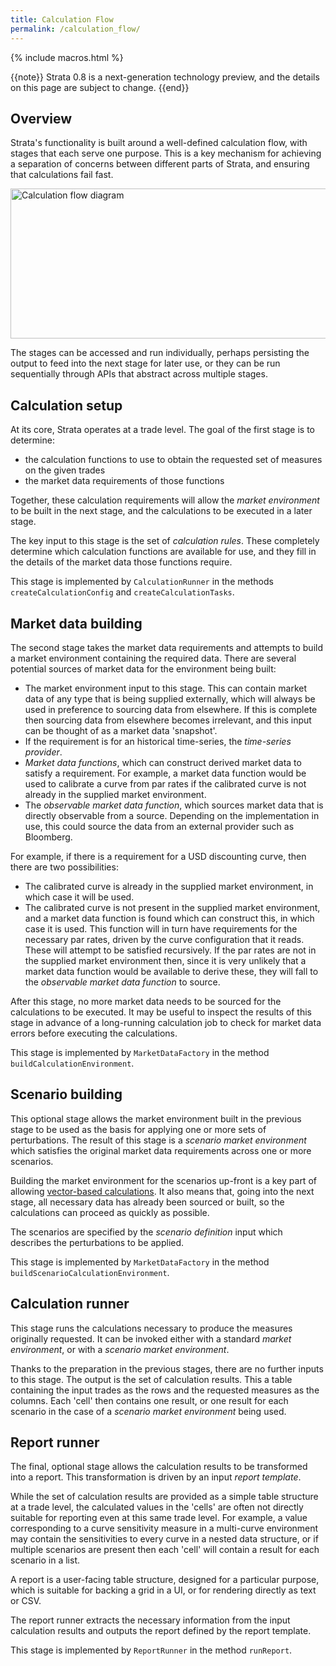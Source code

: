 ```yaml
---
title: Calculation Flow
permalink: /calculation_flow/
---
```


{% include macros.html %}

{{note}} Strata 0.8 is a next-generation technology preview, and the details on this page are subject to change. {{end}}

## Overview

Strata's functionality is built around a well-defined calculation flow, with stages that each serve one purpose. This is a key mechanism for achieving a separation of concerns between different parts of Strata, and ensuring that calculations fail fast.

<img alt="Calculation flow diagram" src="{{site.baseurl}}/images/calculation_flow.png" style="width:800px; height:240px;" />

The stages can be accessed and run individually, perhaps persisting the output to feed into the next stage for later use, or they can be run sequentially through APIs that abstract across multiple stages.

## Calculation setup

At its core, Strata operates at a trade level. The goal of the first stage is to determine:

* the calculation functions to use to obtain the requested set of measures on the given trades
* the market data requirements of those functions

Together, these calculation requirements will allow the _market environment_ to be built in the next stage, and the calculations to be executed in a later stage.

The key input to this stage is the set of _calculation rules_. These completely determine which calculation functions are available for use, and they fill in the details of the market data those functions require.

This stage is implemented by `CalculationRunner` in the methods `createCalculationConfig` and `createCalculationTasks`.

## Market data building

The second stage takes the market data requirements and attempts to build a market environment containing the required data. There are several potential sources of market data for the environment being built:

* The market environment input to this stage. This can contain market data of any type that is being supplied externally, which will always be used in preference to sourcing data from elsewhere. If this is complete then sourcing data from elsewhere becomes irrelevant, and this input can be thought of as a market data 'snapshot'.
* If the requirement is for an historical time-series, the _time-series provider_.
* _Market data functions_, which can construct derived market data to satisfy a requirement. For example, a market data function would be used to calibrate a curve from par rates if the calibrated curve is not already in the supplied market environment.
* The _observable market data function_, which sources market data that is directly observable from a source. Depending on the implementation in use, this could source the data from an external provider such as Bloomberg.

For example, if there is a requirement for a USD discounting curve, then there are two possibilities:

* The calibrated curve is already in the supplied market environment, in which case it will be used.
* The calibrated curve is not present in the supplied market environment, and a market data function is found which can construct this, in which case it is used. This function will in turn have requirements for the necessary par rates, driven by the curve configuration that it reads. These will attempt to be satisfied recursively. If the par rates are not in the supplied market environment then, since it is very unlikely that a market data function would be available to derive these, they will fall to the _observable market data function_ to source.

After this stage, no more market data needs to be sourced for the calculations to be executed. It may be useful to inspect the results of this stage in advance of a long-running calculation job to check for market data errors before executing the calculations.

This stage is implemented by `MarketDataFactory` in the method `buildCalculationEnvironment`.

## Scenario building

This optional stage allows the market environment built in the previous stage to be used as the basis for applying one or more sets of perturbations. The result of this stage is a _scenario market environment_ which satisfies the original market data requirements across one or more scenarios.

Building the market environment for the scenarios up-front is a key part of allowing [vector-based calculations]({{site.baseurl}}/performance/). It also means that, going into the next stage, all necessary data has already been sourced or built, so the calculations can proceed as quickly as possible.

The scenarios are specified by the _scenario definition_ input which describes the perturbations to be applied.

This stage is implemented by `MarketDataFactory` in the method `buildScenarioCalculationEnvironment`.

## Calculation runner

This stage runs the calculations necessary to produce the measures originally requested. It can be invoked either with a standard _market environment_, or with a _scenario market environment_.

Thanks to the preparation in the previous stages, there are no further inputs to this stage. The output is the set of calculation results. This a table containing the input trades as the rows and the requested measures as the columns. Each 'cell' then contains one result, or one result for each scenario in the case of a _scenario market environment_ being used.

## Report runner

The final, optional stage allows the calculation results to be transformed into a report. This transformation is driven by an input _report template_.

While the set of calculation results are provided as a simple table structure at a trade level, the calculated values in the 'cells' are often not directly suitable for reporting even at this same trade level. For example, a value corresponding to a curve sensitivity measure in a multi-curve environment may contain the sensitivities to every curve in a nested data structure, or if multiple scenarios are present then each 'cell' will contain a result for each scenario in a list.

A report is a user-facing table structure, designed for a particular purpose, which is suitable for backing a grid in a UI, or for rendering directly as text or CSV.

The report runner extracts the necessary information from the input calculation results and outputs the report defined by the report template.

This stage is implemented by `ReportRunner` in the method `runReport`.
